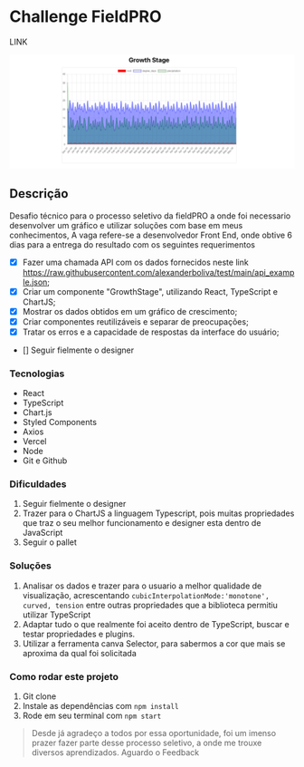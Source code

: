# Challenge FieldPRO 

LINK

![imagem do aplicativo](./src/assetsReadme/growthStageReadme.png)

## Descrição

Desafio técnico para o processo seletivo da fieldPRO a onde foi necessario desenvolver um gráfico e utilizar soluções com base em meus conhecimentos,
A vaga refere-se a desenvolvedor Front End, onde obtive 6 dias para a entrega do resultado com os seguintes requerimentos 

- [x] Fazer uma chamada API com os dados fornecidos neste link https://raw.githubusercontent.com/alexanderboliva/test/main/api_example.json;
- [x] Criar um componente "GrowthStage", utilizando React, TypeScript e ChartJS;
- [x] Mostrar os dados obtidos em um gráfico de crescimento;
- [x] Criar componentes reutilizáveis e separar de preocupações;
- [x] Tratar os erros e a capacidade de respostas da interface do usuário;
- [] Seguir fielmente o designer

### Tecnologias

- React
- TypeScript
- Chart.js
- Styled Components
- Axios
- Vercel
- Node
- Git e Github


### Dificuldades

1. Seguir fielmente o designer
2. Trazer para o ChartJS a linguagem Typescript, pois muitas propriedades que traz o seu melhor funcionamento e designer esta dentro de JavaScript
3. Seguir o pallet

### Soluções

1. Analisar os dados e trazer para o usuario a melhor qualidade de visualização, acrescentando `cubicInterpolationMode:'monotone', curved, tension` entre outras propriedades que a biblioteca permitiu utilizar TypeScript
2. Adaptar tudo o que realmente foi aceito dentro de TypeScript, buscar e testar propriedades e plugins.
3. Utilizar a ferramenta canva Selector, para sabermos a cor que mais se aproxima da qual foi solicitada

### Como rodar este projeto 

1. Git clone
2. Instale as dependências com `npm install`
3. Rode em seu terminal com `npm start`

> Desde já agradeço a todos por essa oportunidade, foi um imenso prazer fazer parte desse processo seletivo, a onde me trouxe diversos aprendizados. 
Aguardo o Feedback